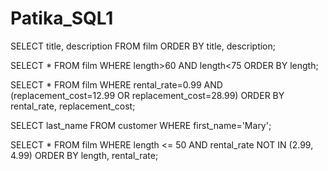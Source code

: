 # Patika_SQL1



SELECT title, description 
FROM film 
ORDER BY title, description;



SELECT * FROM film 
WHERE length>60 AND length<75
ORDER BY length;



SELECT * FROM film
WHERE rental_rate=0.99 AND (replacement_cost=12.99 OR replacement_cost=28.99)
ORDER BY rental_rate, replacement_cost;



SELECT last_name
FROM customer
WHERE first_name='Mary';



SELECT * FROM film
WHERE length <= 50 AND rental_rate NOT IN (2.99, 4.99)
ORDER BY length, rental_rate;
